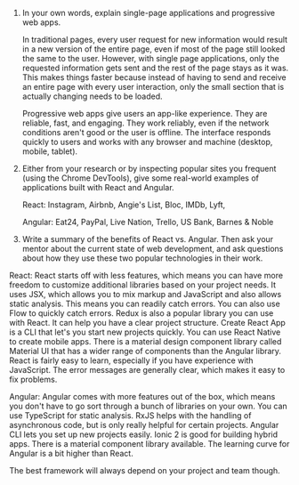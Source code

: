 1. In your own words, explain single-page applications and progressive web apps.

    In traditional pages, every user request for new information would result in a new version of the entire page, even if most of the page still looked the same to the user. However, with single page applications, only the requested information gets sent and the rest of the page stays as it was. This makes things faster because instead of having to send and receive an entire page with every user interaction, only the small section that is actually changing needs to be loaded.  

    Progressive web apps give users an app-like experience. They are reliable, fast, and engaging. They work reliably, even if the network conditions aren't good or the user is offline. The interface responds quickly to users and works with any browser and machine (desktop, mobile, tablet).

2. Either from your research or by inspecting popular sites you frequent (using the Chrome DevTools), give some real-world examples of applications built with React and Angular.

    React: Instagram, Airbnb, Angie's List, Bloc, IMDb, Lyft,

    Angular: Eat24, PayPal, Live Nation, Trello, US Bank, Barnes & Noble

3. Write a summary of the benefits of React vs. Angular. Then ask your mentor about the current state of web development, and ask questions about how they use these two popular technologies in their work.

React: React starts off with less features, which means you can have more freedom to customize additional libraries based on your project needs. It uses JSX, which allows you to mix markup and JavaScript and also allows static analysis. This means you can readily catch errors. You can also use Flow to quickly catch errors. Redux is also a popular library you can use with React. It can help you have a clear project structure. Create React App is a CLI that let's you start new projects quickly. You can use React Native to create mobile apps. There is a material design component library called Material UI that has a wider range of components than the Angular library. React is fairly easy to learn, especially if you have experience with JavaScript. The error messages are generally clear, which makes it easy to fix problems.

Angular: Angular comes with more features out of the box, which means you don't have to go sort through a bunch of libraries on your own. You can use TypeScript for static analysis. RxJS helps with the handling of asynchronous code, but is only really helpful for certain projects. Angular CLI lets you set up new projects easily. Ionic 2 is good for building hybrid apps. There is a material component library available. The learning curve for Angular is a bit higher than React. 

The best framework will always depend on your project and team though.

